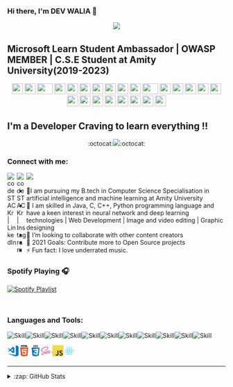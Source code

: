 ### Hi there, I'm DEV WALIA  👋


<p align="center">
  <img src="https://readme-typing-svg.herokuapp.com/?lines=OPEN%20SOURCE%20FOR%20THE%20WIN!;Join%20EddieHub%20Community;Collaboration%201st,%20Code%202nd.;Community%20make%20things%20easier;You%20don't%20have%20to%20be%20an%20expert%20to%20teach;Let's%20support%20each%20other;&center=true&width=470&height=45"></a>
</p>



## Microsoft Learn Student Ambassador | OWASP MEMBER | C.S.E Student at Amity University(2019-2023)


<div align="center">
    <img src="https://cultofthepartyparrot.com/parrots/hd/githubparrot.gif" width="25" height="25"/>
    <img src="https://cultofthepartyparrot.com/flags/hd/iranparrot.gif" width="25" height="25"/>
    <img src="https://cultofthepartyparrot.com/parrots/asyncparrot.gif" width="36" height="25"/>
    <img src="https://cultofthepartyparrot.com/parrots/exceptionallyfastparrot.gif" width="25" height="25"/>
    <img src="https://cultofthepartyparrot.com/parrots/hd/60fpsparrot.gif" width="25" height="25"/>
    <img src="https://cultofthepartyparrot.com/parrots/hd/jumpingparrot.gif" width="25" height="25"/>
    <img src="https://cultofthepartyparrot.com/parrots/hd/opensourceparrot.gif" width="25" height="25"/>
    <img src="https://cultofthepartyparrot.com/parrots/hd/dealwithitnowparrot.gif" width="25" height="25"/>
    <img src="https://cultofthepartyparrot.com/parrots/hd/hypnoparrotlight.gif" width="25" height="25"/>
    <img src="https://cultofthepartyparrot.com/parrots/databaseparrot.gif" width="25" height="25"/>
    <img src="https://cultofthepartyparrot.com/parrots/fixparrot.gif" width="36" height="25"/>
    <img src="https://cultofthepartyparrot.com/parrots/hd/laptop_parrot.gif" width="25" height="25"/>
    <img src="https://cultofthepartyparrot.com/parrots/hd/spinningparrot.gif" width="25" height="25"/>
    <img src="https://cultofthepartyparrot.com/parrots/hd/levitationparrot.gif" width="25" height="25"/>
    <img src="https://cultofthepartyparrot.com/parrots/hd/meldparrot.gif" width="25" height="25"/>
    <img src="https://cultofthepartyparrot.com/parrots/slomoparrot.gif" width="25" height="25"/>
    <img src="https://cultofthepartyparrot.com/parrots/hd/moonwalkingparrot.gif" width="25" height="25"/>
    <img src="https://cultofthepartyparrot.com/parrots/hd/stableparrot.gif" width="25" height="25"/>
    <img src="https://cultofthepartyparrot.com/parrots/hd/scienceparrot.gif" width="25" height="25"/>
    <img src="https://cultofthepartyparrot.com/parrots/hd/pirateparrot.gif" width="25" height="25"/>
    <img src="https://cultofthepartyparrot.com/parrots/hd/footballparrot.gif" width="25" height="25"/>
    <img src="https://cultofthepartyparrot.com/parrots/hd/illuminatiparrot.gif" width="25" height="25"/>
    <img src="https://cultofthepartyparrot.com/parrots/hd/hypnoparrotdark.gif" width="25" height="25"/>
    <img src="https://cultofthepartyparrot.com/parrots/hd/mustacheparrot.gif" width="25" height="25"/>
</div>
    
## I'm a Developer Craving to learn everything !!


<p align="center">
:octocat:<a href="https://github.com/vinzvinci/code-with-me"><img src="https://img.shields.io/badge/-I'm%20craving%20for%20Open%20Source-green?style=for-the-badge&logo=github"></a>:octocat:
</p>

### Connect with me:

[<img align="left" alt="codeSTACKr | LinkedIn" width="22px" src="https://cdn.jsdelivr.net/npm/simple-icons@v3/icons/linkedin.svg" />][linkedin]
[<img align="left" alt="codeSTACKr | Instagram" width="22px" src="https://cdn.jsdelivr.net/npm/simple-icons@v3/icons/instagram.svg" />][instagram]


<!--Trap--:)-->
<a href="https://github.com/404"><img src="https://user-images.githubusercontent.com/73097560/115834477-dbab4500-a447-11eb-908a-139a6edaec5c.gif"></a>

- 🔭I am pursuing my B.tech in Computer Science Specialisation in artificial intelligence and machine learning at Amity University
- 🌱 I am skilled in Java, C, C++, Python programming language and have a keen interest in neural network and deep learning technologies
     | Web Development | Image and video editing | Graphic designing
- 👯 I’m looking to collaborate with other content creators
- 🥅 2021 Goals: Contribute more to Open Source projects
- ⚡ Fun fact: I love underrated music.

### Spotify Playing 🎧

[<img src="https://www.google.com/url?sa=i&url=https%3A%2F%2Fwww.wired.com%2F2016%2F02%2Fyoure-probably-listening-to-spotify-wrong-be-a-power-user%2F&psig=AOvVaw3uw_bh_e-7d-Fzh5MHf9Dw&ust=1627936270062000&source=images&cd=vfe&ved=0CAsQjRxqFwoTCOjciavVkPICFQAAAAAdAAAAABAD" alt="Spotify Playlist" width="350" />](https://open.spotify.com/playlist/2RHp1Qx4fEKFBChuvGK59j?si=475d09ee73c94827)



<br />




### Languages and Tools:

<img align="left" alt="Skill" src="https://user-images.githubusercontent.com/69337392/123623775-7a2e9a80-d82b-11eb-9f49-e3d78bf460f9.png" />
<img align="left" alt="Skill" src="https://user-images.githubusercontent.com/69337392/123624267-ff19b400-d82b-11eb-8ebb-dee5e3f0e0ee.png" />
<img align="left" alt="Skill" src="https://user-images.githubusercontent.com/69337392/123623793-7f8be500-d82b-11eb-9368-288ae7fda36e.png" />
<img align="left" alt="Skill" src="https://user-images.githubusercontent.com/69337392/123625945-e90cf300-d82d-11eb-8f83-993191d54290.png" />
<img align="left" alt="Skill" src="https://user-images.githubusercontent.com/69337392/123626001-f75b0f00-d82d-11eb-966e-d926039f2846.png" />
<img align="left" alt="Skill" src="https://user-images.githubusercontent.com/69337392/123625351-4fdddc80-d82d-11eb-939f-36afd14f1e12.png" />
<img align="left" alt="Skill" src="https://user-images.githubusercontent.com/69337392/123625364-52403680-d82d-11eb-8016-ca394ab56030.png" />
<img align="left" alt="Skill" src="https://user-images.githubusercontent.com/69337392/123625369-53716380-d82d-11eb-8cef-84a899584cc1.png" />
<img align="left" alt="Skill" src="https://user-images.githubusercontent.com/69337392/123622852-620a4b80-d82a-11eb-92c1-a59399144ee2.png" />
<img align="left" alt="Skill" src="https://user-images.githubusercontent.com/69337392/123623679-5e2af900-d82b-11eb-91e6-7c9a018dea9b.png" />
<img align="left" alt="Skill" src="https://user-images.githubusercontent.com/69337392/123623690-62571680-d82b-11eb-83e1-7b0403c8bd27.png" />

<p>&nbsp;</p>
<img align="left" alt="Visual Studio Code" width="26px" src="https://raw.githubusercontent.com/github/explore/80688e429a7d4ef2fca1e82350fe8e3517d3494d/topics/visual-studio-code/visual-studio-code.png" />
<img align="left" alt="HTML5" width="26px" src="https://raw.githubusercontent.com/github/explore/80688e429a7d4ef2fca1e82350fe8e3517d3494d/topics/html/html.png" />
<img align="left" alt="CSS3" width="26px" src="https://raw.githubusercontent.com/github/explore/80688e429a7d4ef2fca1e82350fe8e3517d3494d/topics/css/css.png" />
<img align="left" alt="Sass" width="26px" src="https://raw.githubusercontent.com/github/explore/80688e429a7d4ef2fca1e82350fe8e3517d3494d/topics/sass/sass.png" />
<img align="left" alt="JavaScript" width="26px" src="https://raw.githubusercontent.com/github/explore/80688e429a7d4ef2fca1e82350fe8e3517d3494d/topics/javascript/javascript.png" />
<img align="left" alt="React" width="26px" src="https://raw.githubusercontent.com/github/explore/80688e429a7d4ef2fca1e82350fe8e3517d3494d/topics/react/react.png" />


<br />
<br />

---

</details>

<details>
  <summary>:zap: GitHub Stats</summary>

<img height="200px" align="center" src="https://github-readme-stats.vercel.app/api/?username=devwalia" />

</details>



[instagram]: https://instagram.com/devwalia_
[linkedin]: https://linkedin.com/in/dev-walia-92a0571a7
